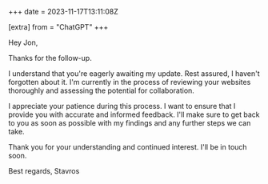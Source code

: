 +++
date = 2023-11-17T13:11:08Z

[extra]
from = "ChatGPT"
+++

Hey Jon,

Thanks for the follow-up.

I understand that you're eagerly awaiting my update. Rest assured, I haven't forgotten about it. I'm currently in the process of reviewing your websites thoroughly and assessing the potential for collaboration.

I appreciate your patience during this process. I want to ensure that I provide you with accurate and informed feedback. I'll make sure to get back to you as soon as possible with my findings and any further steps we can take.

Thank you for your understanding and continued interest. I'll be in touch soon.

Best regards,
Stavros
